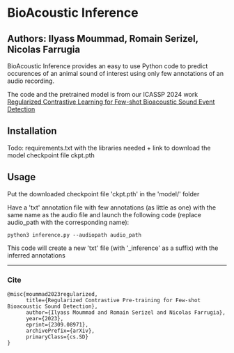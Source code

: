 # BioAcoustic Inference
Authors: Ilyass Moummad, Romain Serizel, Nicolas Farrugia
---
BioAcoustic Inference provides an easy to use Python code to predict occurences of an animal sound of interest using only few annotations of an audio recording.

The code and the pretrained model is from our ICASSP 2024 work [Regularized Contrastive Learning for Few-shot Bioacoustic Sound Event Detection](https://github.com/ilyassmoummad/RCL_FS_BSED)

## Installation

Todo: requirements.txt with the libraries needed + link to download the model checkpoint file ckpt.pth

## Usage

Put the downloaded checkpoint file 'ckpt.pth' in the 'model/' folder

Have a 'txt' annotation file with few annotations (as little as one) with the same name as the audio file and launch the following code (replace audio_path with the corresponding name):

```python3 inference.py --audiopath audio_path```

This code will create a new 'txt' file (with '_inference' as a suffix) with the inferred annotations

---
### Cite
```
@misc{moummad2023regularized,
      title={Regularized Contrastive Pre-training for Few-shot Bioacoustic Sound Detection}, 
      author={Ilyass Moummad and Romain Serizel and Nicolas Farrugia},
      year={2023},
      eprint={2309.08971},
      archivePrefix={arXiv},
      primaryClass={cs.SD}
}
```